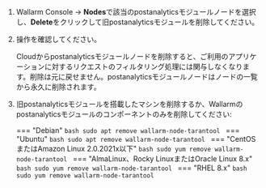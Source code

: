 1. Wallarm Console → **Nodes**で該当のpostanalyticsモジュールノードを選択し、**Delete**をクリックして旧postanalyticsモジュールを削除してください。
1. 操作を確認してください。
    
    Cloudからpostanalyticsモジュールノードを削除すると、ご利用のアプリケーションに対するリクエストのフィルタリング処理には関与しなくなります。削除は元に戻せません。postanalyticsモジュールノードはノードの一覧から永久に削除されます。

1. 旧postanalyticsモジュールを搭載したマシンを削除するか、Wallarmのpostanalyticsモジュールのコンポーネントのみを削除してください:

    === "Debian"
        ```bash
        sudo apt remove wallarm-node-tarantool
        ```
    === "Ubuntu"
        ```bash
        sudo apt remove wallarm-node-tarantool
        ```
    === "CentOSまたはAmazon Linux 2.0.2021x以下"
        ```bash
        sudo yum remove wallarm-node-tarantool
        ```
    === "AlmaLinux、Rocky LinuxまたはOracle Linux 8.x"
        ```bash
        sudo yum remove wallarm-node-tarantool
        ```
    === "RHEL 8.x"
        ```bash
        sudo yum remove wallarm-node-tarantool
        ```